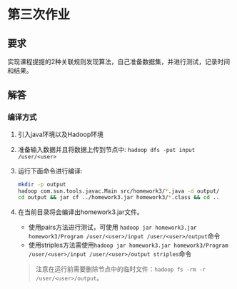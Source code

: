 第三次作业
=========

要求
----

实现课程提提的2种关联规则发现算法，自己准备数据集，并进行测试，记录时间和结果。

解答
----

### 编译方式

1. 引入java环境以及Hadoop环境
2. 准备输入数据并且将数据上传到节点中:
    `hadoop dfs -put input /user/<user>`
3. 运行下面命令进行编译:
    ``` bash
    mkdir -p output
    hadoop com.sun.tools.javac.Main src/homework3/*.java -d output/
    cd output && jar cf ../homework3.jar homework3/*.class && cd ..
    ```
4. 在当前目录将会编译出homework3.jar文件。
    * 使用pairs方法进行测试，可使用 `hadoop jar homework3.jar homework3/Program /user/<user>/input /user/<user>/output`命令
    * 使用striples方法需使用`hadoop jar homework3.jar homework3/Program /user/<user>/input /user/<user>/output striples`命令

    > 注意在运行前需要删除节点中的临时文件：`hadoop fs -rm -r /user/<user>/output`。

